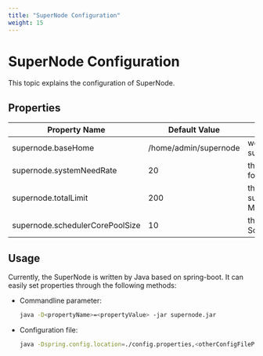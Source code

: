 ```yaml
---
title: "SuperNode Configuration"
weight: 15
---
```


# SuperNode Configuration

This topic explains the configuration of SuperNode.
<!--more-->

## Properties

Property Name | Default Value | Description
------------- | ------------- | -----------
supernode.baseHome | /home/admin/supernode | working directory of supernode,
supernode.systemNeedRate | 20 | the network rate reserved for system, unit is: MB/s
supernode.totalLimit | 200 | the network rate that supernode can use, unit is: MB/s
supernode.schedulerCorePoolSize | 10 | the core pool size of ScheduledExecutorService

## Usage

Currently, the SuperNode is written by Java based on spring-boot. It can easily set properties through the following methods:

* Commandline parameter:

    ```bash
    java -D<propertyName>=<propertyValue> -jar supernode.jar
    ```

* Configuration file:

    ```bash
    java -Dspring.config.location=./config.properties,<otherConfigFilePath> -jar supernode.jar
    ```
